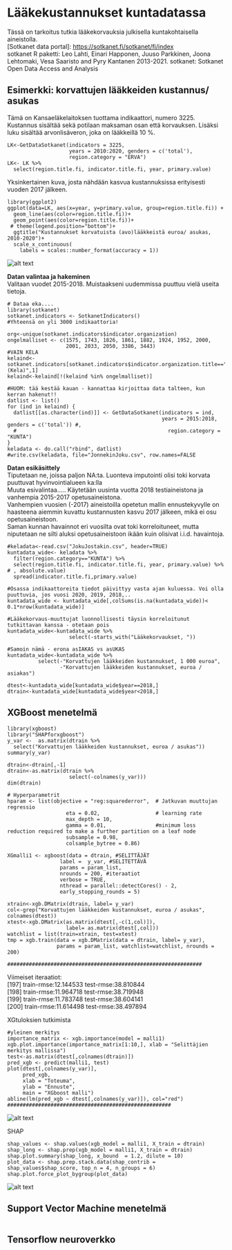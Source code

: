 # Lääkekustannukset kuntadatassa

Tässä on tarkoitus tutkia lääkekorvauksia julkisella kuntakohtaisella aineistolla. <br>
[Sotkanet data portal]: https://sotkanet.fi/sotkanet/fi/index <br>
sotkanet R paketti:  Leo Lahti, Einari Happonen, Juuso Parkkinen, Joona Lehtomaki, Vesa Saaristo and Pyry
  Kantanen 2013-2021. sotkanet: Sotkanet Open Data Access and Analysis
  
## Esimerkki: korvattujen lääkkeiden kustannus/ asukas <br>
Tämä on Kansaeläkelaitoksen tuottama indikaattori, numero 3225. Kustannus sisältää sekä potilaan maksaman osan että korvauksen. Lisäksi luku sisältää arvonlisäveron, joka on lääkkeillä 10 %.

```{r}
LK<-GetDataSotkanet(indicators = 3225, 
                    years = 2010:2020, genders = c('total'),
                    region.category = "ERVA")
LK<- LK %>%
  select(region.title.fi, indicator.title.fi, year, primary.value) 
```
Yksinkertainen kuva, josta nähdään kasvua kustannuksissa erityisesti vuoden 2017 jälkeen.
```{r}
library(ggplot2)
ggplot(data=LK, aes(x=year, y=primary.value, group=region.title.fi)) +
  geom_line(aes(color=region.title.fi))+
  geom_point(aes(color=region.title.fi))+
 # theme(legend.position="bottom")+
  ggtitle("Kustannukset korvatuista (avo)lääkkeistä euroa/ asukas, 2010-2020")+
  scale_x_continuous(
    labels = scales::number_format(accuracy = 1))
```
![alt text](https://github.com/aihyvari/Korvaukset_Sotka/blob/main/Kust_2010_2020.png?raw=true)

**Datan valintaa ja hakeminen** <br>
Valitaan vuodet 2015-2018. Muistaakseni uudemmissa puuttuu vielä useita tietoja.


```{r}
# Dataa eka.... 
library(sotkanet)
sotkanet.indicators <- SotkanetIndicators()
#Yhteensä on yli 3000 indikaattoria!

org<-unique(sotkanet.indicators$indicator.organization)
ongelmalliset <- c(1575, 1743, 1826, 1861, 1882, 1924, 1952, 2000, 
                   2001, 2033, 2050, 3386, 3443)
#VAIN KELA
kelaind<-sotkanet.indicators[sotkanet.indicators$indicator.organization.title=="Kansaneläkelaitos (Kela)",1]	
kelaind<-kelaind[!(kelaind %in% ongelmalliset)]

#HUOM: tää kestää kauan - kannattaa kirjoittaa data talteen, kun kerran hakenut!!
datlist <- list()
for (ind in kelaind) {
  datlist[[as.character(ind)]] <- GetDataSotkanet(indicators = ind, 
                                                  years = 2015:2018, genders = c('total')) #,
  #                                                 region.category = "KUNTA")
}
keladata <- do.call("rbind", datlist)
#write.csv(keladata, file="JonnekinJoku.csv", row.names=FALSE
```

**Datan esikäsittely** <br>
Tiputetaan ne, joissa paljon NA:ta. Luonteva imputointi olisi toki korvata puuttuvat hyvinvointialueen ka:lla <br>
Muuta esivalintaa.....
Käytetään uusinta vuotta 2018 testiaineistona ja vanhempia 2015-2017 opetusaineistona. <br>
Vanhempien vuosien (-2017) aineistoilla opetetun mallin ennustekyvylle on haasteena aiemmin kuvattu kustannusten kasvu 2017 jälkeen, mikä ei osu opetusaineistoon. <br>
Saman kunnan havainnot eri vuosilta ovat toki korreloituneet, mutta niputetaan ne silti aluksi opetusaineistoon ikään kuin olisivat i.i.d. havaintoja.

```{r}
#keladata<-read.csv("JokuJostakin.csv", header=TRUE)
kuntadata_wide<- keladata %>%
  filter(region.category=="KUNTA") %>%
  select(region.title.fi, indicator.title.fi, year, primary.value) %>% # , absolute.value)
  spread(indicator.title.fi,primary.value)
  
#Osassa indikaattoreita tiedot päivittyy vasta ajan kuluessa. Voi olla puuttuvia, jos vuosi 2020, 2019, 2018,..
kuntadata_wide <- kuntadata_wide[,colSums(is.na(kuntadata_wide))< 0.1*nrow(kuntadata_wide)]

#Lääkekorvaus-muuttujat luonnollisesti täysin korreloitunut tutkittavan kanssa - otetaan pois
kuntadata_wide<-kuntadata_wide %>%
                    select(-starts_with("Lääkekorvaukset, "))
                    
#Samoin nämä - erona asIAKAS vs asUKAS
kuntadata_wide<-kuntadata_wide %>%
          select(-"Korvattujen lääkkeiden kustannukset, 1 000 euroa",
                 -"Korvattujen lääkkeiden kustannukset, euroa / asiakas")
  
dtest<-kuntadata_wide[kuntadata_wide$year==2018,]
dtrain<-kuntadata_wide[kuntadata_wide$year<2018,]
```

## XGBoost menetelmä
```{r}
library(xgboost)
library("SHAPforxgboost")
y_var <-  as.matrix(dtrain %>%
  select("Korvattujen lääkkeiden kustannukset, euroa / asukas"))
summary(y_var)

dtrain<-dtrain[,-1]
dtrain<-as.matrix(dtrain %>%
                    select(-colnames(y_var)))
dim(dtrain)

# Hyperparametrit
hparam <- list(objective = "reg:squarederror",  # Jatkuvan muuttujan regressio
                   eta = 0.02,                  # learning rate
                   max_depth = 10,
                   gamma = 0.01,                #minimum loss reduction required to make a further partition on a leaf node
                   subsample = 0.98,
                   colsample_bytree = 0.86)

XGmalli1 <- xgboost(data = dtrain, #SELITTÄJÄT
                 label =  y_var, #SELITETTÄVÄ
                 params = param_list, 
                 nrounds = 200, #iteraatiot
                 verbose = TRUE, 
                 nthread = parallel::detectCores() - 2,
                 early_stopping_rounds = 5)
                 
xtrain<-xgb.DMatrix(dtrain, label= y_var)
col<-grep("Korvattujen lääkkeiden kustannukset, euroa / asukas", colnames(dtest))
xtest<-xgb.DMatrix(as.matrix(dtest[,-c(1,col)]), 
                   label= as.matrix(dtest[,col]))
watchlist = list(train=xtrain, test=xtest)
tmp = xgb.train(data = xgb.DMatrix(data = dtrain, label= y_var), 
                params = param_list, watchlist=watchlist, nrounds = 200)

###############################################################
```
Viimeiset iteraatiot: <br>
[197]	train-rmse:12.144533	test-rmse:38.810844 <br>
[198]	train-rmse:11.964718	test-rmse:38.719948 <br>
[199]	train-rmse:11.783748	test-rmse:38.604141 <br>
[200]	train-rmse:11.614498	test-rmse:38.497894 <br>


XGtuloksien tutkimista
```{r}
#yleinen merkitys
importance_matrix <- xgb.importance(model = malli1)
xgb.plot.importance(importance_matrix[1:10,], xlab = "Selittäjien merkitys mallissa")
test<-as.matrix(dtest[,colnames(dtrain)])
pred_xgb <- predict(malli1, test)
plot(dtest[,colnames(y_var)],
     pred_xgb,
     xlab = "Toteuma",
     ylab = "Ennuste",
     main = "XGboost malli")
abline(lm(pred_xgb ~ dtest[,colnames(y_var)]), col="red")
#####################################################
```
![alt text](https://github.com/aihyvari/Korvaukset_Sotka/blob/main/EnnVStot.png?raw=true)

SHAP
```{r}
shap_values <- shap.values(xgb_model = malli1, X_train = dtrain)
shap_long <- shap.prep(xgb_model = malli1, X_train = dtrain)
shap.plot.summary(shap_long, x_bound  = 1.2, dilute = 10)
plot_data <- shap.prep.stack.data(shap_contrib = shap_values$shap_score, top_n = 4, n_groups = 6)
shap.plot.force_plot_bygroup(plot_data)
```
![alt text](https://github.com/aihyvari/Korvaukset_Sotka/blob/main/SHAPdep.png?raw=true)
## Support Vector Machine menetelmä
```{r}
```
## Tensorflow neuroverkko
```{r}
```
